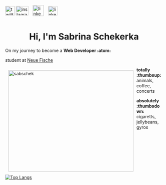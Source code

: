 <a href="https://twitter.com/Saschka91" target="blank"><img align="center" src="https://cdn.jsdelivr.net/npm/simple-icons@3.0.1/icons/twitter.svg" alt="twitter" height="30" width="30" /></a>
<a href="https://www.instagram.com/darla.darlinski/" target="blank"><img align="center" src="https://icon-library.com/images/black-instagram-icon-png/black-instagram-icon-png-28.jpg" alt="instagram" height="30" width="40" /></a>
<a href="https://www.youtube.com/watch?v=qybUFnY7Y8w" target="blank"><img align="center" src="https://kritowo.noblogs.org/files/2021/10/YOUTUBE_icon-icons.com_65487.png" alt="linkedin" height="35" width="35" style="margin:10px" /></a>
<a href="https://www.linkedin.com/in/sabrina-schekerka-36ba6b188/" target="blank"><img align="center" src="https://www.iconpacks.net/icons/1/free-linkedin-icon-112-thumb.png" alt="linkedin" height="30" width="30" /></a>



<h1 align="center">Hi, I'm Sabrina Schekerka</h1>
<p align="left">On my journey to become a <b>Web Developer :atom:</b></p>
<p align="left">student at <a href="https://www.neuefische.de/bootcamp/web-development">Neue Fische</a></p>
<p>
 
 <div>
 <img src="https://github-readme-stats.vercel.app/api?username=sabschek&theme=great-gatsby&show_icons=true" alt="sabschek" width="400" height="325" style="margin:10px" align="left">
</div>
 <div>
  <p><b>totally  
:thumbsup:</b> animals, coffee, concerts</p>
  <p><b>absolutely
:thumbsdown:</b> cigaretts, jellybeans, gyros</p>
</div>



[![Top Langs](https://github-readme-stats.vercel.app/api/top-langs/?username=SabSchek&layout=compact&theme=codeSTACKr)](https://github.com/anuraghazra/github-readme-stats)

